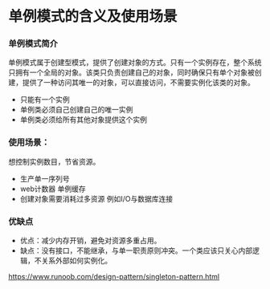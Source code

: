 # 单例模式的含义及使用场景

### 单例模式简介

单例模式属于创建型模式，提供了创建对象的方式。只有一个实例存在，整个系统只拥有一个全局的对象。该类只负责创建自己的对象，同时确保只有单个对象被创建，提供了一种访问其唯一的对象，可以直接访问，不需要实例化该类的对象。

- 只能有一个实例
- 单例类必须自己创建自己的唯一实例
- 单例类必须给所有其他对象提供这个实例

### 使用场景：

想控制实例数目，节省资源。

- 生产单一序列号
- web计数器 单例缓存
- 创建对象需要消耗过多资源 例如I/O与数据库连接

### 优缺点

- 优点：减少内存开销，避免对资源多重占用。
- 缺点：没有接口，不能继承，与单一职责原则冲突。一个类应该只关心内部逻辑，不关系外部如何实例化。

https://www.runoob.com/design-pattern/singleton-pattern.html